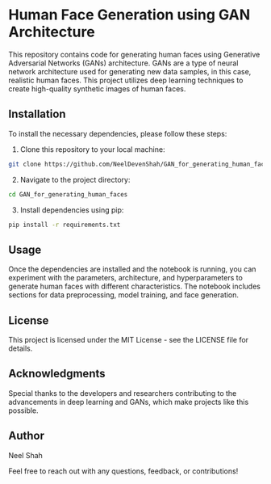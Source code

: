 # Human Face Generation using GAN Architecture

This repository contains code for generating human faces using Generative Adversarial Networks (GANs) architecture. GANs are a type of neural network architecture used for generating new data samples, in this case, realistic human faces. This project utilizes deep learning techniques to create high-quality synthetic images of human faces.

## Installation

To install the necessary dependencies, please follow these steps:

1. Clone this repository to your local machine:

```bash
git clone https://github.com/NeelDevenShah/GAN_for_generating_human_faces.git

```

2. Navigate to the project directory:

```bash
cd GAN_for_generating_human_faces
```

3. Install dependencies using pip:

```bash
pip install -r requirements.txt
```

## Usage

Once the dependencies are installed and the notebook is running, you can experiment with the parameters, architecture, and hyperparameters to generate human faces with different characteristics. The notebook includes sections for data preprocessing, model training, and face generation.

## License

This project is licensed under the MIT License - see the LICENSE file for details.

## Acknowledgments

Special thanks to the developers and researchers contributing to the advancements in deep learning and GANs, which make projects like this possible.

## Author

Neel Shah

Feel free to reach out with any questions, feedback, or contributions!
